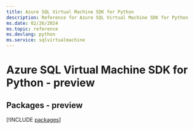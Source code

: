```yaml
---
title: Azure SQL Virtual Machine SDK for Python
description: Reference for Azure SQL Virtual Machine SDK for Python
ms.date: 02/26/2024
ms.topic: reference
ms.devlang: python
ms.service: sqlvirtualmachine
---
```

# Azure SQL Virtual Machine SDK for Python - preview
## Packages - preview
[!INCLUDE [packages](sql-virtual-machine-index.md)]